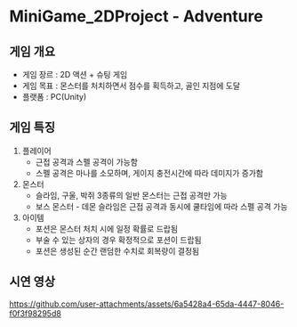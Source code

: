 # MiniGame_2DProject - Adventure

## 게임 개요
* 게임 장르 : 2D 액션 + 슈팅 게임
* 게임 목표 : 몬스터를 처치하면서 점수를 획득하고, 골인 지점에 도달
* 플랫폼 : PC(Unity)

## 게임 특징
1. 플레이어
   * 근접 공격과 스펠 공격이 가능함
   * 스펠 공격은 마나를 소모하며, 게이지 충전시간에 따라 데미지가 증가함
2. 몬스터
   * 슬라임, 구울, 박쥐 3종류의 일반 몬스터는 근접 공격만 가능
   * 보스 몬스터 - 데몬 슬라임은 근접 공격과 동시에 쿨타임에 따라 스펠 공격 가능
3. 아이템
   * 포션은 몬스터 처치 시에 일정 확률로 드랍됨
   * 부술 수 있는 상자의 경우 확정적으로 포션이 드랍됨
   * 포션은 생성된 순간 랜덤한 수치로 회복량이 결정됨

## 시연 영상


https://github.com/user-attachments/assets/6a5428a4-65da-4447-8046-f0f3f98295d8

